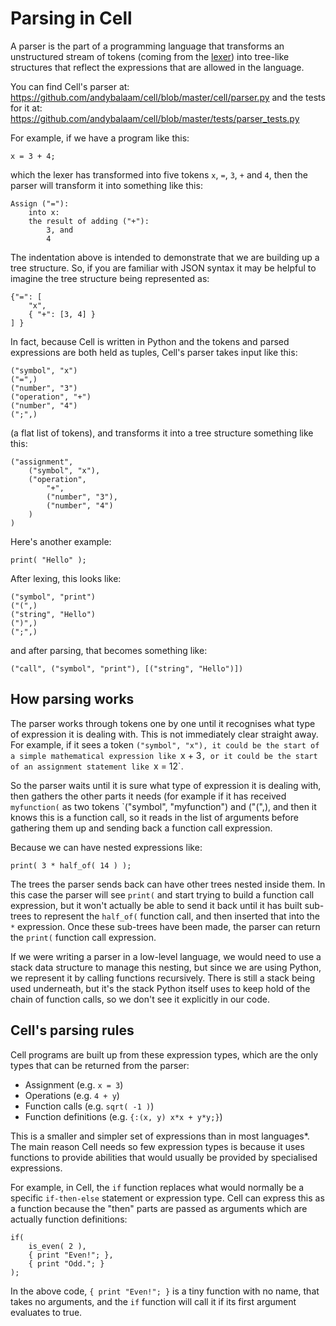 # Parsing in Cell

A parser is the part of a programming language that transforms an unstructured
stream of tokens (coming from the [lexer](lexing.md)) into tree-like structures
that reflect the expressions that are allowed in the language.


You can find Cell's parser at:
https://github.com/andybalaam/cell/blob/master/cell/parser.py
and the tests for it at:
https://github.com/andybalaam/cell/blob/master/tests/parser_tests.py

For example, if we have a program like this:

    x = 3 + 4;

which the lexer has transformed into five tokens `x`, `=`, `3`, `+` and `4`,
then the parser will transform it into something like this:

    Assign ("="):
        into x:
        the result of adding ("+"):
            3, and
            4

The indentation above is intended to demonstrate that we are building up a tree
structure.  So, if you are familiar with JSON syntax it may be helpful to
imagine the tree structure being represented as:

    {"=": [
        "x",
        { "+": [3, 4] }
    ] }

In fact, because Cell is written in Python and the tokens and parsed
expressions are both held as tuples, Cell's parser takes input like this:

    ("symbol", "x")
    ("=",)
    ("number", "3")
    ("operation", "+")
    ("number", "4")
    (";",)

(a flat list of tokens), and transforms it into a tree structure something
like this:

    ("assignment",
        ("symbol", "x"),
        ("operation",
            "+",
            ("number", "3"),
            ("number", "4")
        )
    )

Here's another example:

    print( "Hello" );

After lexing, this looks like:

    ("symbol", "print")
    ("(",)
    ("string", "Hello")
    (")",)
    (";",)

and after parsing, that becomes something like:

    ("call", ("symbol", "print"), [("string", "Hello")])

## How parsing works

The parser works through tokens one by one until it recognises what type of
expression it is dealing with.  This is not immediately clear straight away.
For example, if it sees a token `("symbol", "x"), it could be the start of a
simple mathematical expression like `x + 3`, or it could be the start of an
assignment statement like `x = 12`.

So the parser waits until it is sure what type of expression it is dealing
with, then gathers the other parts it needs (for example if it has received
`myfunction(` as two tokens `("symbol", "myfunction") and ("(",), and then it
knows this is a function call, so it reads in the list of arguments before
gathering them up and sending back a function call expression.

Because we can have nested expressions like:

    print( 3 * half_of( 14 ) );

The trees the parser sends back can have other trees nested inside them.  In
this case the parser will see `print(` and start trying to build a function
call expression, but it won't actually be able to send it back until it has
built sub-trees to represent the `half_of(` function call, and then inserted
that into the `*` expression.  Once these sub-trees have been made, the parser
can return the `print(` function call expression.

If we were writing a parser in a low-level language, we would need to use a
stack data structure to manage this nesting, but since we are using Python, we
represent it by calling functions recursively.  There is still a stack being
used underneath, but it's the stack Python itself uses to keep hold of the
chain of function calls, so we don't see it explicitly in our code.

## Cell's parsing rules

Cell programs are built up from these expression types, which are the only
types that can be returned from the parser:

* Assignment (e.g. `x = 3`)
* Operations (e.g. `4 + y`)
* Function calls (e.g. `sqrt( -1 )`)
* Function definitions (e.g. `{:(x, y) x*x + y*y;}`)

This is a smaller and simpler set of expressions than in most languages*.  The
main reason Cell needs so few expression types is because it uses functions to
provide abilities that would usually be provided by specialised expressions.

For example, in Cell, the `if` function replaces what would normally be a
specific `if-then-else` statement or expression type.  Cell can express this as
a function because the "then" parts are passed as arguments which are actually
function definitions:

    if(
        is_even( 2 ),
        { print "Even!"; },
        { print "Odd."; }
    );

In the above code, `{ print "Even!"; }` is a tiny function with no name, that
takes no arguments, and the `if` function will call it if its first argument
evaluates to true.
